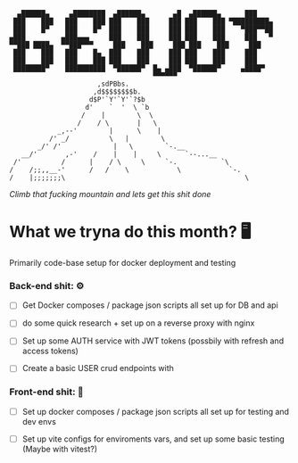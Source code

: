  ``` 
   ▄██████▄     ▄████████  ▄██████▄       ▄█  ▄██████▄      ███     
  ███    ███   ███    ███ ███    ███     ███ ███    ███ ▀█████████▄ 
  ███    █▀    ███    █▀  ███    ███     ███ ███    ███    ▀███▀▀██ 
 ▄███         ▄███▄▄▄     ███    ███     ███ ███    ███     ███   ▀ 
▀▀███ ████▄  ▀▀███▀▀▀     ███    ███     ███ ███    ███     ███     
  ███    ███   ███    █▄  ███    ███     ███ ███    ███     ███     
  ███    ███   ███    ███ ███    ███     ███ ███    ███     ███     
  ████████▀    ██████████  ▀██████▀  █▄ ▄███  ▀██████▀     ▄████▀   
                                     ▀▀▀▀▀▀                         
                       ,sdPBbs.
                      ,d$$$$$$$$b.
                     d$P'`Y'`Y'`?$b
                    d'    `  '  \ `b
                   /    |        \  \
                  /    / \       |   \
             _,--'        |      \    |
           /' _/          \   |        \
        _/' /'             |   \        `-.__
    __/'       ,-'    /    |    |     \      `--...__
  /'          /      |    / \     \     `-.           `\
 /    /;;,,__-'      /   /    \            \            `-.
/    |;;;;;;;\                                             \
 
 ``` 
*Climb that fucking mountain and lets get this shit done*

# What we tryna do this month? 🖥️ 
Primarily code-base setup for docker deployment and testing 

### Back-end shit: ⚙️  
- [ ] Get Docker composes / package json scripts all set up for DB and api 

- [ ] do some quick research + set up on a reverse proxy with nginx

- [ ] Set up some AUTH service with JWT tokens (possbily with refresh and access tokens) 

- [ ] Create a basic USER crud endpoints with   

### Front-end shit: 🌁

- [ ] Set up docker composes / package json scripts all set up for testing and dev envs  

- [ ] Set up vite configs for enviroments vars, and set up some basic testing (Maybe with vitest?) 

